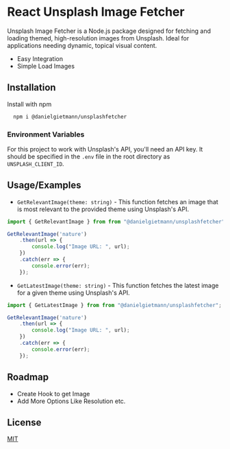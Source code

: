 # React Unsplash Image Fetcher

Unsplash Image Fetcher is a Node.js package designed for fetching and loading themed, high-resolution images from Unsplash. Ideal for applications needing dynamic, topical visual content.
- Easy Integration
- Simple Load Images

## Installation

Install  with npm

```bash
  npm i @danielgietmann/unsplashfetcher
```

### Environment Variables
For this project to work with Unsplash's API, you'll need an API key. It should be specified in the `.env` file in the root directory as `UNSPLASH_CLIENT_ID`.

## Usage/Examples
* `GetRelevantImage(theme: string)` - This function fetches an image that is most relevant to the provided theme using Unsplash's API.
```javascript
import { GetRelevantImage } from from "@danielgietmann/unsplashfetcher";

GetRelevantImage('nature')
    .then(url => {
        console.log("Image URL: ", url);
    })
    .catch(err => {
        console.error(err);
    });
```
* `GetLatestImage(theme: string)` - This function fetches the latest image for a given theme using Unsplash's API.
```javascript
import { GetLatestImage } from from "@danielgietmann/unsplashfetcher";

GetRelevantImage('nature')
    .then(url => {
        console.log("Image URL: ", url);
    })
    .catch(err => {
        console.error(err);
    });
```

## Roadmap

- Create Hook to get Image
- Add More Options Like Resolution etc.


## License

[MIT](https://choosealicense.com/licenses/mit/)
